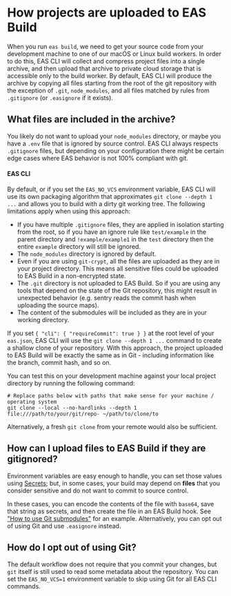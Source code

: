 # How projects are uploaded to EAS Build

When you run `eas build`, we need to get your source code from your development machine to one of our macOS or Linux build workers. In order to do this, EAS CLI will collect and compress project files into a single archive, and then upload that archive to private cloud storage that is accessible only to the build worker. By default, EAS CLI will produce the archive by copying all files starting from the root of the git repository with the exception of `.git`, `node_modules`, and all files matched by rules from `.gitignore` (or `.easignore` if it exists).

## What files are included in the archive?

You likely do not want to upload your `node_modules` directory, or maybe you have a `.env` file that is ignored by source control. EAS CLI always respects `.gitignore` files, but depending on your configuration there might be certain edge cases where EAS behavior is not 100% compliant with git.

#### EAS CLI 

By default, or if you set the `EAS_NO_VCS` environment variable, EAS CLI will use its own packaging algorithm that approximates `git clone --depth 1 ...` and allows you to build with a dirty git working tree. The following limitations apply when using this approach: 
  - If you have multiple `.gitignore` files, they are applied in isolation starting from the root, so if you have an ignore rule like `test/example` in the parent directory and `!example/example1` in the `test` directory then the entire `example` directory will still be ignored.
  - The `node_modules` directory is ignored by default.
  - Even if you are using `git-crypt`, all the files are uploaded as they are in your project directory. This means all sensitive files could be uploaded to EAS Build in a non-encrypted state.
  - The `.git` directory is not uploaded to EAS Build. So if you are using any tools that depend on the state of the Git repository, this might result in unexpected behavior (e.g. sentry reads the commit hash when uploading the source maps).
  - The content of the submodules will be included as they are in your working directory.

If you set `{ "cli": { "requireCommit": true } }` at the root level of your `eas.json`, EAS CLI will use the `git clone --depth 1 ...` command to create a shallow clone of your repository. With this approach, the project uploaded to EAS Build will be exactly the same as in Git - including information like the branch, commit hash, and so on.

You can test this on your development machine against your local project directory by running the following command:

```
# Replace paths below with paths that make sense for your machine / operating system
git clone --local --no-hardlinks --depth 1 file:///path/to/your/git/repo- ~/path/to/clone/to
```

Alternatively, a fresh `git clone` from your remote would also be sufficient.

## How can I upload files to EAS Build if they are gitignored?

Environment variables are easy enough to handle, you can set those values using [Secrets](https://docs.expo.dev/build-reference/variables/); but, in some cases, your build may depend on **files** that you consider sensitive and do not want to commit to source control.

In these cases, you can encode the contents of the file with `base64`, save that string as secrets, and then create the file in an EAS Build hook. See ["How to use Git submodules"](https://docs.expo.dev/build-reference/how-tos/#how-to-use-git-submodules) for an example. Alternatively, you can opt out of using Git and use `.easignore` instead.

## How do I opt out of using Git?

The default workflow does not require that you commit your changes, but `git` itself is still used to read some metadata about the repository. You can set the `EAS_NO_VCS=1` environment variable to skip using Git for all EAS CLI commands.
